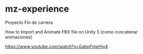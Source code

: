 # mz-experience

Proyecto Fin de carrera

How to Import and Animate FBX file on Unity 5 (como concatenar animaciones)

https://www.youtube.com/watch?v=GahpFmeHiy4